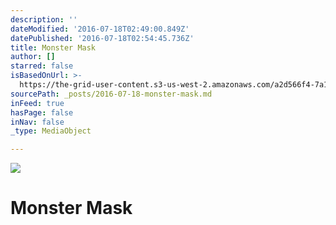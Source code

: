 ```yaml
---
description: ''
dateModified: '2016-07-18T02:49:00.849Z'
datePublished: '2016-07-18T02:54:45.736Z'
title: Monster Mask
author: []
starred: false
isBasedOnUrl: >-
  https://the-grid-user-content.s3-us-west-2.amazonaws.com/a2d566f4-7a10-40f7-8367-11d01f5125e6.jpg
sourcePath: _posts/2016-07-18-monster-mask.md
inFeed: true
hasPage: false
inNav: false
_type: MediaObject

---
```

![](https://the-grid-user-content.s3-us-west-2.amazonaws.com/a2d566f4-7a10-40f7-8367-11d01f5125e6.jpg)

# Monster Mask